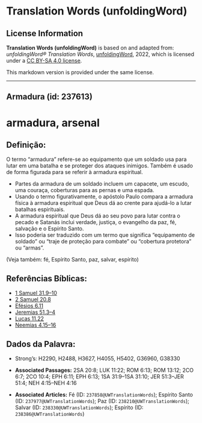 # Translation Words (unfoldingWord)

## License Information

**Translation Words (unfoldingWord)** is based on and adapted from: _unfoldingWord® Translation Words_, [unfoldingWord](https://unfoldingword.org/utw), 2022, which is licensed under a [CC BY-SA 4.0 license](https://creativecommons.org/licenses/by-sa/4.0/legalcode.en).

This markdown version is provided under the same license.



--------------------------------

## Armadura (id: 237613)

armadura, arsenal
=================

Definição:
----------

O termo “armadura” refere\-se ao equipamento que um soldado usa para lutar em uma batalha e se proteger dos ataques inimigos. Também é usado de forma figurada para se referir à armadura espiritual.

* Partes da armadura de um soldado incluem um capacete, um escudo, uma couraça, coberturas para as pernas e uma espada.
* Usando o termo figurativamente, o apóstolo Paulo compara a armadura física à armadura espiritual que Deus dá ao crente para ajudá\-lo a lutar batalhas espirituais.
* A armadura espiritual que Deus dá ao seu povo para lutar contra o pecado e Satanás inclui verdade, justiça, o evangelho da paz, fé, salvação e o Espírito Santo.
* Isso poderia ser traduzido com um termo que significa “equipamento de soldado” ou “traje de proteção para combate” ou “cobertura protetora” ou “armas”.

(Veja também: fé, Espírito Santo, paz, salvar, espírito)

Referências Bíblicas:
---------------------

* [1 Samuel 31\.9–10](https://ref.ly/1Sam31:9-1Sam31:10)
* [2 Samuel 20\.8](https://ref.ly/2Sam20:8)
* [Efésios 6\.11](https://ref.ly/Eph6:11)
* [Jeremias 51\.3–4](https://ref.ly/Jer51:3-Jer51:4)
* [Lucas 11\.22](https://ref.ly/Luke11:22)
* [Neemias 4\.15–16](https://ref.ly/Neh4:15-Neh4:16)

Dados da Palavra:
-----------------

* Strong’s: H2290, H2488, H3627, H4055, H5402, G36960, G38330

* **Associated Passages:** 2SA 20:8; LUK 11:22; ROM 6:13; ROM 13:12; 2CO 6:7; 2CO 10:4; EPH 6:11; EPH 6:13; 1SA 31:9–1SA 31:10; JER 51:3–JER 51:4; NEH 4:15–NEH 4:16
* **Associated Articles:** Fé (ID: `237858@UWTranslationWords`); Espírito Santo (ID: `237977@UWTranslationWords`); Paz (ID: `238210@UWTranslationWords`); Salvar (ID: `238330@UWTranslationWords`); Espírito (ID: `238386@UWTranslationWords`)

